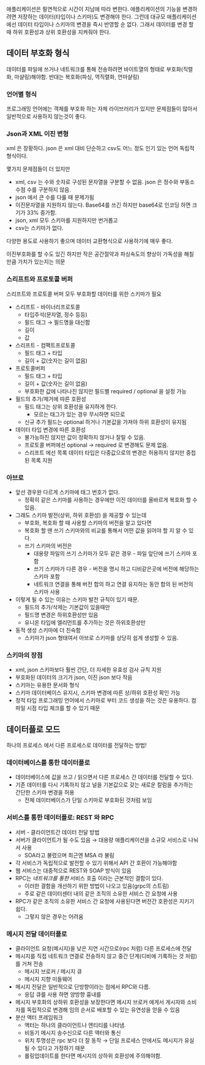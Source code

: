 애플리케이션은 필연적으로 시간이 지남에 따라 변한다. 애플리케이션의 기능을 변경하려면 저장하는 데이터(타입이나 스키마)도 변경해야 한다. 그런데 대규모 애플리케이션에선 데이터 타입이나 스키마의 변경을 즉시 반영할 순 없다. 그래서 데이터를 변경 할 때 하위 호환성과 상위 호환성을 지켜줘야 한다.

## 데이터 부호화 형식

데이터를 파일에 쓰거나 네트워크를 통해 전송하려면 바이트열의 형태로 부호화(직렬화, 마샬링)해야함. 반대는 복호화(파싱, 역직렬화, 언마샬링)

### 언어별 형식

프로그래밍 언어에는 객체를 부호화 하는 자체 라이브러리가 있지만 문제점들이 많아서 일반적으로 사용하지 않는것이 좋다.

### Json과 XML 이진 변형

xml 은 장황하다. json 은 xml 대비 단순하고 csv도 어느 정도 인기 있는 언어 독립적 형식이다.

몇가지 문제점들이 더 있지만

- xml, csv 는 수와 숫자로 구성된 문자열을 구분할 수 없음. json 은 정수와 부동소수점 수를 구분하지 않음.
- json 에서 큰 수를 다룰 때 문제가됨
- 이진문자열을 지원하지 않는다. Base64를 쓰긴 하지만 base64로 인코딩 하면 크기가 33% 증가함.
- json, xml 모두 스키마를 지원하지만 번거롭고
- csv는 스키마가 없다.

다양한 용도로 사용하기 좋으며 데이터 교환형식으로 사용하기에 매우 좋다.

이진부호화를 할 수도 있긴 하지만 작은 공간절약과 파싱속도의 향상이 가독성을 해칠 만큼 가치가 있는지는 의문

### 스리프트와 프로토콜 버퍼

스리프트와 프로토콜 버퍼 모두 부호화할 데이터를 위한 스키마가 필요

- 스리프트 - 바이너리프로토콜
    - 타입주석(문자열, 정수 등등)
    - 필드 태그 → 필드명을 대신함
    - 길이
    - 값
- 스리프트 - 컴팩트프로토콜
    - 필드 태그 + 타입
    - 길이 + 값(숫자는 길이 없음)
- 프로토콜버퍼
    - 필드 태그 + 타입
    - 길이 + 값(숫자는 길이 없음)
    - 부호화한 값에 나타나진 않지만 필드별 required / optional 을 설정 가능
- 필드의 추가/제거에 따른 호환성
    - 필드 태그는 상위 호환성을 유지하게 한다.
        - 모르는 태그가 있는 경우 무시하면 되므로
    - 신규 추가 필드는 optional 하거나 기본값을 가져야 하위 호환성이 유지됨
- 데이터 타입 변경에 따른 호환성
    - 불가능하진 않지만 값이 정확하지 않거나 잘릴 수 있음.
    - 프로토콜 버퍼에선 optional → required 로 변경해도 문제 없음.
    - 스리프트 에선 목록 데이터 타입은 다중값으로의 변경은 허용하지 않지만 중첩된 목록 지원

### 아브로

- 앞선 경우완 다르게 스키마에 태그 번호가 없다.
    - 정확히 같은 스키마를 사용하는 경우에만 이진 데이터를 올바르게 복호화 할 수 있음.
- 그래도 스키마 발전(상위, 하위 호환성) 을 제공할 수 있는데
    - 부호화, 복호화 할 때 사용할 스키마의 버전을 알고 있다면
    - 복호화 할 땐 쓰기 스키마와의 비교를 통해서 어떤 값을 읽어야 할 지 알 수 있다.
    - 쓰기 스키마의 버전은
        - 대용량 파일의 쓰기 스키마가 모두 같은 경우 - 파일 앞단에 쓰기 스키마 포함
        - 쓰기 스키마가 다른 경우 - 버전을 명시 하고 디비같은곳에 버전에 해당하는 스키마 포함
        - 네트워크 연결을 통해 버전 합의 하고 연결 유지하는 동안 합의 된 버전의 스키마 사용
- 이렇게 될 수 있는 이유는 스키마 발전 규칙이 있기 때문.
    - 필드의 추가/삭제는 기본값이 있을때만
    - 필드명 변경은 하위호환성만 있음
    - 유니온 타입에 엘리먼트를 추가하는 것은 하위호환성만
- 동적 생성 스키마에 더 친숙함
    - 스키마가 json 형태여서 아브로 스키마를 상당히 쉽게 생성할 수 있음.

### 스키마의 장점

- xml, json 스키마보다 훨씬 간단, 더 자세한 유효성 검사 규칙 지원
- 부호화된 데이터의 크기가 json, 이진 json 보다 작음
- 스키마는 유용한 문서화 형식
- 스키마 데이터베이스 유지시, 스키마 변경에 따른 상/하위 호환성 확인 가능
- 정적 타입 프로그래밍 언어에서 스키마로 부터 코드 생성을 하는 것은 유용하다. 컴파일 시점 타입 체크를 할 수 있기 때문

## 데이터플로 모드

하나의 프로세스 에서 다른 프로세스로 데이터를 전달하는 방법!

### 데이터베이스를 통한 데이터플로

- 데이터베이스에 값을 쓰고 / 읽으면서 다른 프로세스 간 데이터를 전달할 수 있다.
- 기존 데이터를 다시 기록하지 않고 널을 기본값으로 갖는 새로운 칼럼을 추가하는 간단한 스키마 변경을 허용
    - 전체 데이터베이스가 단일 스키마로 부호화된 것처럼 보임

### 서비스를 통한 데이터플로: REST 와 RPC

- 서버 - 클라이언트간 데이터 전달 방법
- 서버가 클라이언트가 될 수도 있음 → 대용량 애플리케이션을 소규모 서비스로 나눠서 사용
    - SOA라고 불렸으며 최근엔 MSA 라 불림
- 각 서비스가 독립적으로 발전할 수 있기 위해서 API 간 호환이 가능해야함
- 웹 서비스는 대중적으로 REST와 SOAP 방식이 있음
- RPC는 *네트워크를 통한* 서비스 호출 이라는 근본적인 결함이 있다.
    - 이러한 결함을 개선하기 위한 방법이 나오고 있음(grpc의 스트림)
    - 주로 같은 데이터센터 내의 같은 조직의 소유한 서비스 간 요청에 사용
- RPC가 같은 조직의 소유한 서비스 간 요청에 사용된다면 버전간 호환성은 지키기 쉽다.
    - 그렇지 않은 경우는 어려움

### 메시지 전달 데이터플로

- 클라이언트 요청(메시지)을 낮은 지연 시간으로(rpc 처럼) 다른 프로세스에 전달
- 메시지를 직접 네트워크 연결로 전송하지 않고 중간 단계(디비에 기록하는 것 처럼)를 거쳐 전송
    - 메시지 브로커 / 메시지 큐
    - 메시지 지향 미들웨어
- 메시지 전달은 일반적으로 단방향이라는 점에서 RPC와 다름.
    - 응답 큐를 사용 하면 양방향 흉내를
- 메시지 부호화의 상하위 호환성을 보장한다면 메시지 브로커 에게서 게시자와 소비자를 독립적으로 변경해 임의 순서로 배포할 수 있는 유연성을 얻을 수 있음
- 분산 액터 프레임워크
    - 액터는 하나의 클라이언트나 엔티티를 나타냄.
    - 비동기 메시지 송수신으로 다른 액터와 통신
    - 위치 투명성은 rpc 보다 더 잘 동작 → 단일 프로세스 안에서도 메시지가 유실 될 수 있다고 가정하기 때문
    - 롤링업데이트를 한다면 메시지의 상하위 호환성에 주의해야함.
